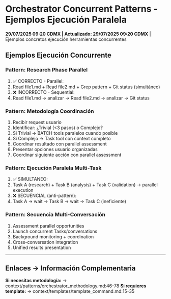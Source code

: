# Orchestrator Concurrent Patterns - Ejemplos Ejecución Paralela

**29/07/2025 09:20 CDMX | Actualizado: 29/07/2025 09:20 CDMX** | Ejemplos concretos ejecución herramientas concurrentes

## Ejemplos Ejecución Concurrente

### Pattern: Research Phase Parallel
1. ✅ CORRECTO - Parallel:
2. Read file1.md + Read file2.md + Grep pattern + Git status (simultáneo)
4. ❌ INCORRECTO - Sequential:
5. Read file1.md → analizar → Read file2.md → analizar → Git status

### Pattern: Metodología Coordinación
1. Recibir request usuario
2. Identificar: ¿Trivial (<3 pasos) o Complejo?
3. Si Trivial → BATCH tools paralelos cuando posible
4. Si Complejo → Task tool con context completo
5. Coordinar resultado con parallel assessment
6. Presentar opciones usuario organizadas
7. Coordinar siguiente acción con parallel assessment

### Pattern: Ejecución Paralela Multi-Task  
1. ✅ SIMULTANEO:
2. Task A (research) + Task B (analysis) + Task C (validation) → parallel execution
4. ❌ SECUENCIAL (anti-pattern):
5. Task A → wait → Task B → wait → Task C (ineficiente)

### Pattern: Secuencia Multi-Conversación
1. Assessment parallel opportunities
2. Launch concurrent Tasks/conversations 
3. Background monitoring + coordination
4. Cross-conversation integration
5. Unified results presentation

---

## Enlaces → Información Complementaria
**Si necesitas metodología:** → context/patterns/orchestrator_methodology.md:46-78
**Si requieres template:** → context/templates/template_command.md:15-35